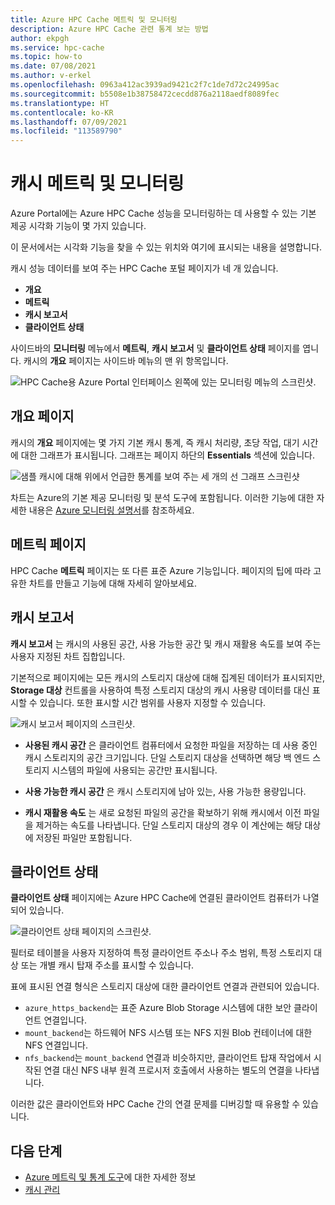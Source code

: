 ```yaml
---
title: Azure HPC Cache 메트릭 및 모니터링
description: Azure HPC Cache 관련 통계 보는 방법
author: ekpgh
ms.service: hpc-cache
ms.topic: how-to
ms.date: 07/08/2021
ms.author: v-erkel
ms.openlocfilehash: 0963a412ac3939ad9421c2f7c1de7d72c24995ac
ms.sourcegitcommit: b5508e1b38758472cecdd876a2118aedf8089fec
ms.translationtype: HT
ms.contentlocale: ko-KR
ms.lasthandoff: 07/09/2021
ms.locfileid: "113589790"
---
```

# <a name="cache-metrics-and-monitoring"></a>캐시 메트릭 및 모니터링

Azure Portal에는 Azure HPC Cache 성능을 모니터링하는 데 사용할 수 있는 기본 제공 시각화 기능이 몇 가지 있습니다.

이 문서에서는 시각화 기능을 찾을 수 있는 위치와 여기에 표시되는 내용을 설명합니다.

캐시 성능 데이터를 보여 주는 HPC Cache 포털 페이지가 네 개 있습니다.

* **개요**
* **메트릭**
* **캐시 보고서**
* **클라이언트 상태**

사이드바의 **모니터링** 메뉴에서 **메트릭**, **캐시 보고서** 및 **클라이언트 상태** 페이지를 엽니다. 캐시의 **개요** 페이지는 사이드바 메뉴의 맨 위 항목입니다.

![HPC Cache용 Azure Portal 인터페이스 왼쪽에 있는 모니터링 메뉴의 스크린샷.](media/monitoring-menu.png)

## <a name="overview-page"></a>개요 페이지

캐시의 **개요** 페이지에는 몇 가지 기본 캐시 통계, 즉 캐시 처리량, 초당 작업, 대기 시간에 대한 그래프가 표시됩니다. 그래프는 페이지 하단의 **Essentials** 섹션에 있습니다.

![샘플 캐시에 대해 위에서 언급한 통계를 보여 주는 세 개의 선 그래프 스크린샷](media/hpc-cache-overview-stats.png)

차트는 Azure의 기본 제공 모니터링 및 분석 도구에 포함됩니다. 이러한 기능에 대한 자세한 내용은 [Azure 모니터링 설명서](../azure-monitor/essentials/monitor-azure-resource.md#monitoring-in-the-azure-portal)를 참조하세요.

## <a name="metrics-page"></a>메트릭 페이지

HPC Cache **메트릭** 페이지는 또 다른 표준 Azure 기능입니다. 페이지의 팁에 따라 고유한 차트를 만들고 기능에 대해 자세히 알아보세요.

## <a name="cache-report"></a>캐시 보고서

**캐시 보고서** 는 캐시의 사용된 공간, 사용 가능한 공간 및 캐시 재활용 속도를 보여 주는 사용자 지정된 차트 집합입니다.

기본적으로 페이지에는 모든 캐시의 스토리지 대상에 대해 집계된 데이터가 표시되지만, **Storage 대상** 컨트롤을 사용하여 특정 스토리지 대상의 캐시 사용량 데이터를 대신 표시할 수 있습니다. 또한 표시할 시간 범위를 사용자 지정할 수 있습니다.

![캐시 보고서 페이지의 스크린샷.](media/cache-report.png)

* **사용된 캐시 공간** 은 클라이언트 컴퓨터에서 요청한 파일을 저장하는 데 사용 중인 캐시 스토리지의 공간 크기입니다. 단일 스토리지 대상을 선택하면 해당 백 엔드 스토리지 시스템의 파일에 사용되는 공간만 표시됩니다.

* **사용 가능한 캐시 공간** 은 캐시 스토리지에 남아 있는, 사용 가능한 용량입니다.

* **캐시 재활용 속도** 는 새로 요청된 파일의 공간을 확보하기 위해 캐시에서 이전 파일을 제거하는 속도를 나타냅니다. 단일 스토리지 대상의 경우 이 계산에는 해당 대상에 저장된 파일만 포함됩니다.

## <a name="client-status"></a>클라이언트 상태

**클라이언트 상태** 페이지에는 Azure HPC Cache에 연결된 클라이언트 컴퓨터가 나열되어 있습니다.

![클라이언트 상태 페이지의 스크린샷.](media/client-status.png)

필터로 테이블을 사용자 지정하여 특정 클라이언트 주소나 주소 범위, 특정 스토리지 대상 또는 개별 캐시 탑재 주소를 표시할 수 있습니다.

표에 표시된 연결 형식은 스토리지 대상에 대한 클라이언트 연결과 관련되어 있습니다.

* `azure_https_backend`는 표준 Azure Blob Storage 시스템에 대한 보안 클라이언트 연결입니다.
* `mount_backend`는 하드웨어 NFS 시스템 또는 NFS 지원 Blob 컨테이너에 대한 NFS 연결입니다.
* `nfs_backend`는 `mount_backend` 연결과 비슷하지만, 클라이언트 탑재 작업에서 시작된 연결 대신 NFS 내부 원격 프로시저 호출에서 사용하는 별도의 연결을 나타냅니다.

이러한 값은 클라이언트와 HPC Cache 간의 연결 문제를 디버깅할 때 유용할 수 있습니다.

## <a name="next-steps"></a>다음 단계

* [Azure 메트릭 및 통계 도구](../azure-monitor/index.yml)에 대한 자세한 정보
* [캐시 관리](hpc-cache-manage.md)
